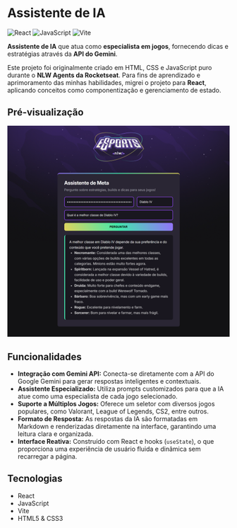 # Assistente de IA

![React](https://img.shields.io/badge/react-%2320232a.svg?style=for-the-badge&logo=react&logoColor=%2361DAFB)
![JavaScript](https://img.shields.io/badge/javascript-%23323330.svg?style=for-the-badge&logo=javascript&logoColor=%23F7DF1E)
![Vite](https://img.shields.io/badge/vite-%23646CFF.svg?style=for-the-badge&logo=vite&logoColor=white)

**Assistente de IA** que atua como **especialista em jogos**, fornecendo dicas e estratégias através da **API do Gemini**.

Este projeto foi originalmente criado em HTML, CSS e JavaScript puro durante o **NLW Agents da Rocketseat**. Para fins de aprendizado e aprimoramento das minhas habilidades, migrei o projeto para **React**, aplicando conceitos como componentização e gerenciamento de estado.

## Pré-visualização

![Screenshot do projeto](./src/assets/nlw-agents-screenshot.png)

## Funcionalidades

- **Integração com Gemini API:** Conecta-se diretamente com a API do Google Gemini para gerar respostas inteligentes e contextuais.
- **Assistente Especializado:** Utiliza prompts customizados para que a IA atue como uma especialista de cada jogo selecionado.
- **Suporte a Múltiplos Jogos:** Oferece um seletor com diversos jogos populares, como Valorant, League of Legends, CS2, entre outros.
- **Formato de Resposta:** As respostas da IA são formatadas em Markdown e renderizadas diretamente na interface, garantindo uma leitura clara e organizada.
- **Interface Reativa:** Construído com React e hooks (`useState`), o que proporciona uma experiência de usuário fluida e dinâmica sem recarregar a página.

## Tecnologias

- React
- JavaScript
- Vite
- HTML5 & CSS3

